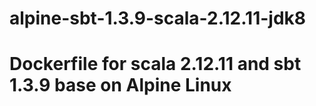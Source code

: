 # alpine-sbt-1.3.9-scala-2.12.11-jdk8
# Dockerfile for scala 2.12.11 and sbt 1.3.9 base on Alpine Linux
